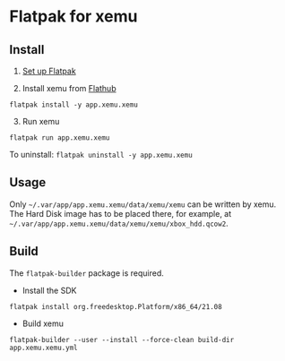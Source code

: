 # Flatpak for xemu

## Install

1. [Set up Flatpak](https://www.flatpak.org/setup/)

2. Install xemu from [Flathub](https://flathub.org/apps/details/app.xemu.xemu)

`flatpak install -y app.xemu.xemu`

3. Run xemu

`flatpak run app.xemu.xemu`

To uninstall: `flatpak uninstall -y app.xemu.xemu`

## Usage

Only `~/.var/app/app.xemu.xemu/data/xemu/xemu` can be written by xemu.
The Hard Disk image has to be placed there, for example, at `~/.var/app/app.xemu.xemu/data/xemu/xemu/xbox_hdd.qcow2`.

## Build

The `flatpak-builder` package is required.

- Install the SDK

`flatpak install org.freedesktop.Platform/x86_64/21.08`

- Build xemu

`flatpak-builder --user --install --force-clean build-dir app.xemu.xemu.yml`
